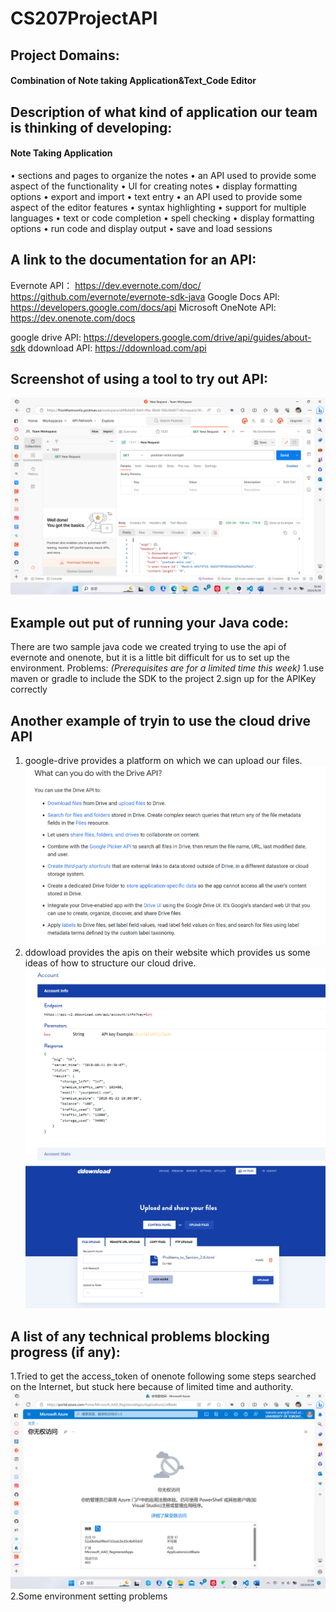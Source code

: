 # CS207ProjectAPI

## Project Domains: 

#### Combination of Note taking Application&Text_Code Editor

## Description of what kind of application our team is thinking of developing:

#### Note Taking Application

•  sections and pages to organize the notes
•	an API used to provide some aspect of the functionality
•	UI for creating notes
•	display formatting options
•	export and import
•	text entry
•	an API used to provide some aspect of the editor features
•	syntax highlighting
•	support for multiple languages
•	text or code completion
•	spell checking
•	display formatting options
•	run code and display output
•	save and load sessions

## A link to the documentation for an API:
Evernote API：
https://dev.evernote.com/doc/
https://github.com/evernote/evernote-sdk-java
Google Docs API:
https://developers.google.com/docs/api
Microsoft OneNote API:
https://dev.onenote.com/docs

google drive API:
https://developers.google.com/drive/api/guides/about-sdk
ddownload API:
https://ddownload.com/api

## Screenshot of using a tool to try out API:
![Alt text](image.png)
## Example out put of running your Java code:
 There are two sample java code we created trying to use the api of evernote and onenote, but it is a little bit difficult for us to set up the environment.
 Problems:
 *(Prerequisites are for a limited time this week)*
 1.use maven or gradle to include the SDK to the project 
 2.sign up for the APIKey correctly
## Another example of tryin to use the cloud drive API
1. google-drive provides a platform on which we can upload our files.
![img_2.png](img_2.png)
2. ddowload provides the apis on their website which provides us some ideas of how to structure our cloud drive.
![img_1.png](img_1.png)
![img.png](img.png)

## A list of any technical problems blocking progress (if any):
1.Tried to get the access_token of onenote following some steps searched on the Internet, but stuck here because of limited time and authority.
![Alt text](image-1.png)
2.Some environment setting problems
